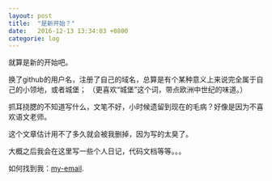 ```yaml
---
layout: post
title:  "是新开始？"
date:   2016-12-13 13:34:03 +0800
categorie: log
---
```

就算是新的开始吧。

换了github的用户名，注册了自己的域名，总算是有个某种意义上来说完全属于自己的小领地，或者城堡；
（更喜欢“城堡”这个词，带点欧洲中世纪的味道。）

抓耳挠腮的不知道写什么，文笔不好，小时候遗留到现在的毛病？好像是因为不喜欢语文老师。

这个文章估计用不了多久就会被我删掉，因为写的太臭了。

大概之后我会在这里写一些个人日记，代码文档等等。。。

如何找到我：[my-email].

[my-email]: 837478072@qq.com
